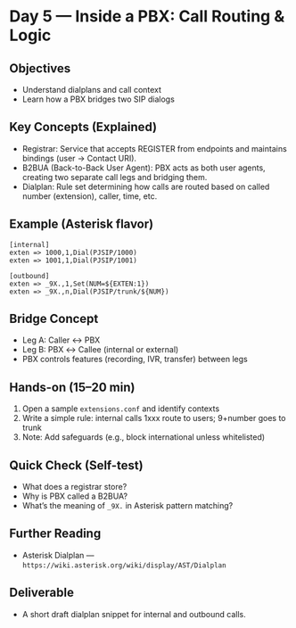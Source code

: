 # Day 5 — Inside a PBX: Call Routing & Logic

## Objectives
- Understand dialplans and call context
- Learn how a PBX bridges two SIP dialogs

## Key Concepts (Explained)
- Registrar: Service that accepts REGISTER from endpoints and maintains bindings (user → Contact URI).
- B2BUA (Back-to-Back User Agent): PBX acts as both user agents, creating two separate call legs and bridging them.
- Dialplan: Rule set determining how calls are routed based on called number (extension), caller, time, etc.

## Example (Asterisk flavor)
```
[internal]
exten => 1000,1,Dial(PJSIP/1000)
exten => 1001,1,Dial(PJSIP/1001)

[outbound]
exten => _9X.,1,Set(NUM=${EXTEN:1})
exten => _9X.,n,Dial(PJSIP/trunk/${NUM})
```

## Bridge Concept
- Leg A: Caller ↔ PBX
- Leg B: PBX ↔ Callee (internal or external)
- PBX controls features (recording, IVR, transfer) between legs

## Hands-on (15–20 min)
1) Open a sample `extensions.conf` and identify contexts
2) Write a simple rule: internal calls 1xxx route to users; 9+number goes to trunk
3) Note: Add safeguards (e.g., block international unless whitelisted)

## Quick Check (Self-test)
- What does a registrar store?
- Why is PBX called a B2BUA?
- What’s the meaning of `_9X.` in Asterisk pattern matching?

## Further Reading
- Asterisk Dialplan — `https://wiki.asterisk.org/wiki/display/AST/Dialplan`

## Deliverable
- A short draft dialplan snippet for internal and outbound calls.
